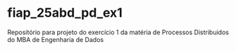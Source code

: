 # fiap_25abd_pd_ex1
Repositório para projeto do exercício 1 da matéria de Processos Distribuidos do MBA de Engenharia de Dados
